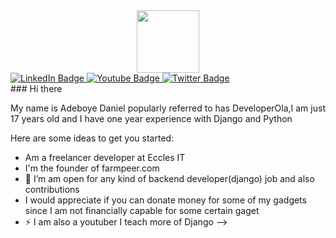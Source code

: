 <div id="header" align="center">
  <img src="https://media.giphy.com/media/M9gbBd9nbDrOTu1Mqx/giphy.gif" width="100"/>
</div>
<div id="badges">
  <a href="your-linkedin-URL">
    <img src="https://img.shields.io/badge/LinkedIn-blue?style=for-the-badge&logo=linkedin&logoColor=white" alt="LinkedIn Badge"/>
  </a>
  <a href="your-youtube-URL">
    <img src="https://img.shields.io/badge/YouTube-red?style=for-the-badge&logo=youtube&logoColor=white" alt="Youtube Badge"/>
  </a>
  <a href="your-twitter-URL">
    <img src="https://img.shields.io/badge/Twitter-blue?style=for-the-badge&logo=twitter&logoColor=white" alt="Twitter Badge"/>
  </a>
</div>
### Hi there

My name is Adeboye Daniel popularly referred to has DeveloperOla,I am just 17 years old and I have one year experience with Django and Python 

Here are some ideas to get you started:

- Am a freelancer developer at Eccles IT
- I'm the founder of farmpeer.com
- 👯 I’m am open for any kind of backend developer(django) job and also contributions
- I would appreciate if you can donate money for some of my gadgets since I am not financially capable for some certain gaget
- ⚡ I am also a youtuber I teach more of Django
-->
